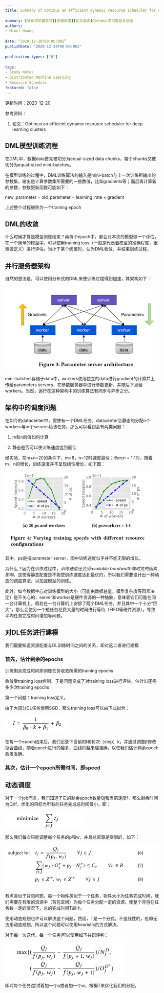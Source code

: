 ```yaml
---
title: Summary of Optimus an efficient dynamic resource scheduler for deep learning clusters

summary: [分布式机器学习][资源调度][论文选读]Optimus学习笔记与总结
authors:
- Minel Huang

date: “2020-12-20T00:00:00Z”
publishDate: "2020-12-20T00:00:00Z"

publication_types: ["0"]

tags: 
- Study Notes
- Distributed Machine Learning
- Resource Schedule
featured: false
---
```


更新时间：2020-12-20

参考资料：
1. 论文：Optimus an efficient dynamic resource scheduler for deep learning clusters

## **DML模型训练流程**

在DML中，数据data首先被切分为equal-sized data chunks，每个chunks又被切分为equal-sized mini-batches。

在模型训练的过程中，DML训练算法的输入是mini-batch与上一次训练所输出的参数集，输出是计算参数集所需要的一些数值，比如gradients等；而后再计算新的参数，参数更新函数可能如下：

new_parameter = old_parameter − learning_rate × gradient

上述整个过程被称为一个training epoch

## **DML的收敛**

什么时候才算是模型训练结束？再每个epoch中，都会对本次的模型做一个评估，在一个简单的模型中，可以使用training loss（一般是代表着模型的准确程度，很难做定义）进行评估，当小于某个阈值时，认为DML收敛，并结束训练过程。

## **并行服务器架构**

自然的想法是，可以使用分布式的DML来使训练过程得到加速，其架构如下：

![](./01.png)

mini-batches存储于data中，workers使用独立的data进行gradient的计算并上传给parameters servers，在参数服务器中进行参数更新，并随后下发给workers。当然，运行在这种架构中的训练算法有同步与异步之分。

## **架构中的调度问题**

在如今的datacenter中，假使有一个DML任务，datacenter会静态的分配n个workers与m个servers给该任务，那么可以看到会有两类问题：

1. m和n的值如何计算

2. 静态是否可以使训练速度达到最佳

经实验，在m+n=20的条件下，m=8，n=12时速度最快；令m:n = 1:1时，随着m，n的增长，训练速度并不呈现线性增长，如下图：

![](./02.png)

其中，ps是指parameter server，图中训练速度似乎并不能无限的增长。

为什么？因为在训练过程中，*训练速度还会受available bandwidth等时变的因素影响*，这使得静态配置是不能使训练速度达到最优的，所以我们需要设计出一种动态的调度算法，以加速模型的训练。

此外，如今数据中心对训练模型的大小（可能由数据总量，模型复杂度等因素决定）是不关心的，server和worker是硬件资源的一种抽象，意味着它们可能在同一台计算机上。假若在一台计算机上安排了两个DML任务，并且其中一个十分“巨大”，那么会使另一个短任务花费大量的时间进行等待（FIFO等硬件资源），导致平均任务完成时间增加等问题。

## **对DL任务进行建模**

我们需要知道资源配置与DL训练时间之间的关系，即对这二者进行建模

### **首先，估计剩余的epochs**

训练剩余完成时间即训练任务收敛所需的training epochs

收敛受training loss控制，于是问题变成了对training loss进行评估，估计出还需多少次training epochs

第一个问题：training loss定义。

由于大部分DL任务使用SGD，那么training loss可以由下式拟合：

![](./03.png)

在每一个epoch结束后，我们记录下当前的l和轮次（step）k，并通过调整β修改拟合曲线，随着epoch进行的越多，曲线将越来越准确，以使我们估计剩余epoch愈发准确。

### **其次，估计一个epoch所需时间，即speed**

## **动态调度**

对于一个job而言，我们知道了它的剩余epoch数量Qj和当前速度f，那么剩余时间为Qj/f，优化的目标为所有的任务完成总时间最小，即：

![](./04.png)

那么我们每次只能调整每个任务的p和w，并且总资源是受限的，如下：

![](./05.png)

有点类似于背包问题，每一个物件类似于一个任务，物件大小为任务完成时间，我们需要在有限的资源中（背包空间）为每个任务分配一定的资源，使整个背包在任务数一定的情况下，总的完成时间T最小。

使用动态规划也许可以解决这个问题，然而，T是一个分式，不是线性的，也即无法用动态规划，所以这个问题可以使用heuristic的方式解决。

 对于每一次迭代，每一个任务j可以使用如下共识评判：

![](./06.png)

即对每个任务j尝试着加一个p或者加一个w，根据T来优化我们的分配。